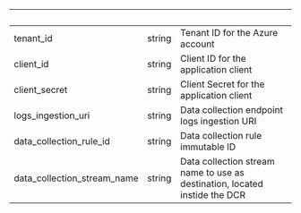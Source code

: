 <!-- Code generated for API Clients. DO NOT EDIT. -->

| &nbsp;                      | &nbsp; | &nbsp;                                                                     |
| --------------------------- | ------ | -------------------------------------------------------------------------- |
| tenant_id                   | string | Tenant ID for the Azure account                                            |
| client_id                   | string | Client ID for the application client                                       |
| client_secret               | string | Client Secret for the application client                                   |
| logs_ingestion_uri          | string | Data collection endpoint logs ingestion URI                                |
| data_collection_rule_id     | string | Data collection rule immutable ID                                          |
| data_collection_stream_name | string | Data collection stream name to use as destination, located instide the DCR |
